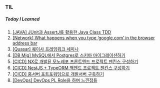 ### TIL
##### Today I Learned

1. [[JAVA] JUnit과 AssertJ를 활용한 Java Class TDD](/JAVA/JUnit&AssertJ)
2. [[Network] What happens when you type ‘google.com’ in the browser address bar](/CS/DNS/README.md)
3. [[Quasar] 퀘이사 프레임워크 세미나](https://devlkhkr.github.io/quasar-seminar/dist/spa)
4. [[DB Mig] MySQL에서 Postgres로 스키마 마이그레이션하기]()
5. [[CICD] NX로 개발된 모노레포 프론트엔드 프로젝트 젠킨스 구성하기]()
6. [[CICD] NestJS + TypeORM 백엔드 프로젝트 젠킨스 구성하기]()
7. [[CICD] 홈서버 포트포워딩으로 개발서버 구축하기]()
8. [[DevOps] DevOps PL Role을 하며 느낀점들]()

